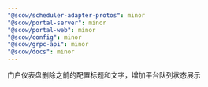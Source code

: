 ```yaml
---
"@scow/scheduler-adapter-protos": minor
"@scow/portal-server": minor
"@scow/portal-web": minor
"@scow/config": minor
"@scow/grpc-api": minor
"@scow/docs": minor
---
```


门户仪表盘删除之前的配置标题和文字，增加平台队列状态展示
